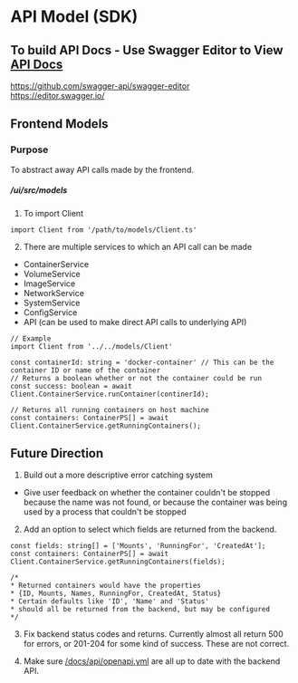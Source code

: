# API Model (SDK)

## To build API Docs - Use Swagger Editor to View [API Docs](/docs/api/openapi.yml)
<https://github.com/swagger-api/swagger-editor>
</br>
<https://editor.swagger.io/>

## Frontend Models

### Purpose
To abstract away API calls made by the frontend.

##### /ui/src/models

1. To import Client

```
import Client from '/path/to/models/Client.ts'
```

2. There are multiple services to which an API call can be made
  * ContainerService
  * VolumeService
  * ImageService
  * NetworkService
  * SystemService
  * ConfigService
  * API (can be used to make direct API calls to underlying API)

```
// Example
import Client from '../../models/Client'

const containerId: string = 'docker-container' // This can be the container ID or name of the container
// Returns a boolean whether or not the container could be run
const success: boolean = await Client.ContainerService.runContainer(continerId); 

// Returns all running containers on host machine
const containers: ContainerPS[] = await Client.ContainerService.getRunningContainers(); 

```

## Future Direction

1. Build out a more descriptive error catching system

* Give user feedback on whether the container couldn't be stopped because the name was not found, or because the container was being used by a process that couldn't be stopped

2. Add an option to select which fields are returned from the backend.

```
const fields: string[] = ['Mounts', 'RunningFor', 'CreatedAt'];
const containers: ContainerPS[] = await Client.ContainerService.getRunningContainers(fields);

/*
* Returned containers would have the properties
* {ID, Mounts, Names, RunningFor, CreatedAt, Status} 
* Certain defaults like 'ID', 'Name' and 'Status' 
* should all be returned from the backend, but may be configured
*/
```

3. Fix backend status codes and returns. Currently almost all return 500 for errors, or 201-204 for some kind of success. These are not correct.

4. Make sure [/docs/api/openapi.yml](/docs/api/openapi.yml) are all up to date with the backend API.
